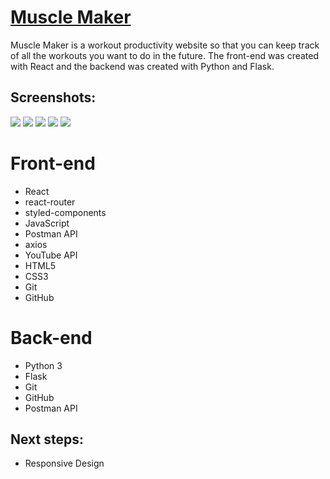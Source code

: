 <a href="#">
  <h1>
    <a href="https://muscle-maker-2.herokuapp.com/">
      Muscle Maker
    </a>
  </h1>
  <p>Muscle Maker is a workout productivity website so that you can keep track of all the workouts you want to do in the future. The front-end was created with React and the backend was created with Python and Flask.</p>
</a>
<h2>Screenshots:</h2>
<img src="https://i.imgur.com/eoZQY5f.png">
<img src="https://i.imgur.com/ABlcRo7.png">
<img src="https://i.imgur.com/yF2oszM.png">
<img src="https://i.imgur.com/COurHJ0.jpg">
<img src="https://i.imgur.com/zxl7iob.png">

<h1>Front-end</h1>
<ul>
  <li>React</li>
  <li>react-router</li>
  <li>styled-components</li>
  <li>JavaScript</li>
  <li>Postman API</li>
  <li>axios</li>
  <li>YouTube API</li>
  <li>HTML5</li>
  <li>CSS3</li>
  <li>Git</li>
  <li>GitHub</li>
</ul>
<h1>Back-end</h1>
<ul>
  <li>Python 3</li>
  <li>Flask</li>
  <li>Git</li>
  <li>GitHub</li>
  <li>Postman API</li>
</ul>
<h2>Next steps:</h2>
<ul>
  <li>Responsive Design</li>
</ul>

